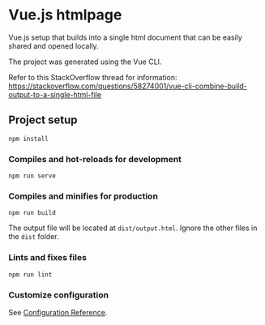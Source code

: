 # Vue.js htmlpage

Vue.js setup that builds into a single html document that can be
easily shared and opened locally.

The project was generated using the Vue CLI.

Refer to this StackOverflow thread for information:
https://stackoverflow.com/questions/58274001/vue-cli-combine-build-output-to-a-single-html-file

## Project setup
```
npm install
```

### Compiles and hot-reloads for development
```
npm run serve
```

### Compiles and minifies for production
```
npm run build
```

The output file will be located at `dist/output.html`.
Ignore the other files in the `dist` folder.

### Lints and fixes files
```
npm run lint
```

### Customize configuration
See [Configuration Reference](https://cli.vuejs.org/config/).
